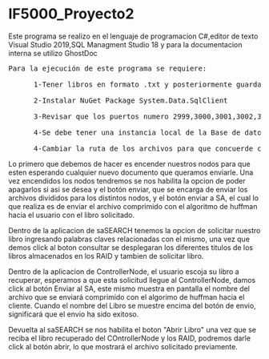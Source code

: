 # IF5000_Proyecto2
Este programa se realizo en el lenguaje de programacion C#,editor de texto Visual Studio 2019,SQL Managment Studio 18 y para la documentacion interna se utilizo GhostDoc<br>

<pre>Para la ejecución de este programa se requiere:<br>
    &nbsp;&nbsp;1-Tener libros en formato .txt y posteriormente guardar estos libros dentro de ControllerNode/Enviar/
<br> &nbsp;&nbsp;&nbsp;&nbsp; 2-Instalar NuGet Package System.Data.SqlClient 
<br> &nbsp;&nbsp;&nbsp;&nbsp; 3-Revisar que los puertos numero 2999,3000,3001,3002,3003,3004 y 3005 no esten siendo ocupados por otro programa  
<br> &nbsp;&nbsp;&nbsp;&nbsp; 4-Se debe tener una instancia local de la Base de datos llamada ProyectoRedes2
<br> &nbsp;&nbsp;&nbsp;&nbsp; 4-Cambiar la ruta de los archivos para que concuerde con el proyecto de la maquina
</pre>

Lo primero que debemos de hacer es encender nuestros nodos para que esten esperando cualquier nuevo documento que queramos enviarle.
Una vez encendidos los nodos tendremos se nos habilita la opcion de poder apagarlos si asi se desea y el botón enviar, que se encarga de enviar los archivos divididos para los distintos nodos, y el botón enviar a SA, el cual lo que realiza es de enviar el archivo comprimido con el algoritmo de huffman hacia el usuario con el libro solicitado.

Dentro de la aplicacion de saSEARCH tenemos la opcion de solicitar nuestro libro ingresando palabras claves relacionadas con el mismo, una vez que demos click al boton consultar se desplegaran los diferentes titulos de los libros almacenados en los RAID y tambien de solicitar libro.

Dentro de la aplicacion de ControllerNode, el usuario escoja su libro a recuperar, esperamos a que esta solicitud llegue al ControllerNode, damos click al botón Enviar al SA, este mismo muestra en pantalla el nombre del archivo que se enviará comprimido con el algorimo de huffman hacia el cliente. Cuando el nombre del Libro se muestre encima del botón de envio, significará que el envio ha sido exitoso.

Devuelta al saSEARCH se nos habilita el boton "Abrir Libro" una vez que se reciba el libro recuperado del COntrollerNode y los RAID, podremos darle click al botón abrir, lo que mostrará el archivo solicitado previamente.
